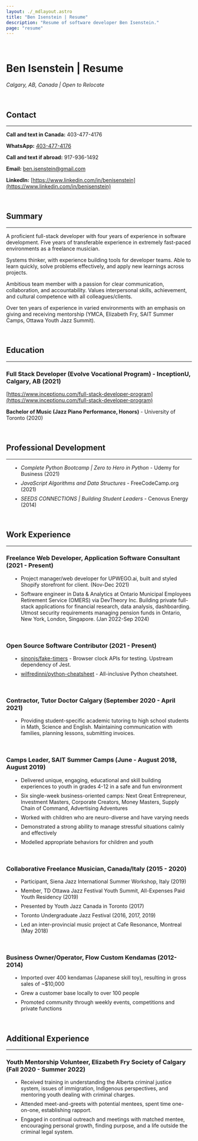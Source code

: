 ```yaml
---
layout: ./_mdlayout.astro
title: "Ben Isenstein | Resume"
description: "Resume of software developer Ben Isenstein."
page: "resume"
---
```


<style>
    main p {
        margin-bottom: 1rem;
    }

    hr {
        margin-bottom: 0.5rem;
    }

    ul {
        list-style-type: disc;
        margin-left: 1rem;
    }

    li {
        margin-bottom: 0.5rem;
    }

    li::marker {
        color: oklch(0.216 0.006 56.043);
        font-size: 0.8rem;
    }

    a:not([class]) {
        transition: border-bottom 200ms;
        border-bottom: 1px rgb(0 0 0 / 0.2) solid;
    }

    a:not([class]):hover {
        border-bottom: 1px black solid;
    }
</style>

<br>

# **Ben Isenstein | Resume**

*Calgary, AB, Canada | Open to Relocate*

<br>

## **Contact**

---

**Call and text in Canada:** 403-477-4176

**WhatsApp:** [403-477-4176](https://wa.me/14034774176)

**Call and text if abroad:** 917-936-1492

**Email:** [ben.isenstein@gmail.com](mailto:ben.isenstein@gmail.com)

**LinkedIn:** [https://www.linkedin.com/in/benisenstein](https://www.linkedin.com/in/benisenstein)

<br>

## **Summary**

---

A proficient full-stack developer with four years of experience in software development. Five years of transferable experience in extremely fast-paced environments as a freelance musician.

Systems thinker, with experience building tools for developer teams. Able to learn quickly, solve problems effectively, and apply new learnings across projects.

Ambitious team member with a passion for clear communication, collaboration, and accountability. Values interpersonal skills, achievement, and cultural competence with all colleagues/clients.

Over ten years of experience in varied environments with an emphasis on giving and receiving mentorship (YMCA, Elizabeth Fry, SAIT Summer Camps, Ottawa Youth Jazz Summit).

<br>

## **Education**

---

### **Full Stack Developer (Evolve Vocational Program)** - InceptionU, Calgary, AB (2021)

[https://www.inceptionu.com/full-stack-developer-program](https://www.inceptionu.com/full-stack-developer-program)

**Bachelor of Music (Jazz Piano Performance, Honors)** - University of Toronto (2020)

<br>

## **Professional Development**

---

- *Complete Python Bootcamp | Zero to Hero in Python* - Udemy for Business (2021)
- *JavaScript Algorithms and Data Structures* - FreeCodeCamp.org (2021)
- *SEEDS CONNECTIONS | Building Student Leaders* - Cenovus Energy (2014)

<br>

## **Work Experience**

---

### **Freelance Web Developer, Application Software Consultant (2021 - Present)**

- Project manager/web developer for UPWEGO.ai, built and styled Shopify storefront for client. (Nov-Dec 2021)
- Software engineer in Data & Analytics at Ontario Municipal Employees Retirement Service (OMERS) via DevTheory Inc. Building private full-stack applications for financial research, data analysis, dashboarding. Utmost security requirements managing pension funds in Ontario, New York, London, Singapore. (Jan 2022-Sep 2024)

<br>

### **Open Source Software Contributor (2021 - Present)**
- [sinonjs/fake-timers](https://github.com/sinonjs/fake-timers) - Browser clock APIs for testing. Upstream dependency of Jest.
- [wilfredinni/python-cheatsheet](https://github.com/wilfredinni/python-cheatsheet) - All-inclusive Python cheatsheet.

<br>

### **Contractor, Tutor Doctor Calgary (September 2020 - April 2021)**

- Providing student-specific academic tutoring to high school students in Math, Science and English. Maintaining communication with families, planning lessons, submitting invoices.

<br>

### **Camps Leader, SAIT Summer Camps (June - August 2018, August 2019)**

- Delivered unique, engaging, educational and skill building experiences to youth in grades 4-12 in a safe and fun environment
- Six single-week business-oriented camps: Next Great Entrepreneur, Investment Masters, Corporate Creators, Money Masters, Supply Chain of Command, Advertising Adventures
- Worked with children who are neuro-diverse and have varying needs
- Demonstrated a strong ability to manage stressful situations calmly and effectively
- Modelled appropriate behaviors for children and youth

<br>

### **Collaborative Freelance Musician, Canada/Italy (2015 - 2020)**

- Participant, Siena Jazz International Summer Workshop, Italy (2019)
- Member, TD Ottawa Jazz Festival Youth Summit, All-Expenses Paid Youth Residency (2019)
- Presented by Youth Jazz Canada in Toronto (2017)
- Toronto Undergraduate Jazz Festival (2016, 2017, 2019)
- Led an inter-provincial music project at Cafe Resonance, Montreal (May 2018)

<br>

### **Business Owner/Operator**, **Flow Custom Kendamas (2012-2014)**

- Imported over 400 kendamas (Japanese skill toy), resulting in gross sales of ~$10,000
- Grew a customer base locally to over 100 people
- Promoted community through weekly events, competitions and private functions

<br>

## **Additional Experience**

---

### **Youth Mentorship Volunteer, Elizabeth Fry Society of Calgary (Fall 2020 - Summer 2022)**

- Received training in understanding the Alberta criminal justice system, issues of immigration, Indigenous perspectives, and mentoring youth dealing with criminal charges.
- Attended meet-and-greets with potential mentees, spent time one-on-one, establishing rapport.
- Engaged in continual outreach and meetings with matched mentee, encouraging personal growth, finding purpose, and a life outside the criminal legal system.